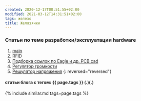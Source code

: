 ```yaml
---
created: 2020-12-17T00:51:55+02:00
modified: 2021-03-12T14:31:51+02:00
tags: железо
title: Желязячки
---
```


### Статьи по теме разработки/эксплуатации hardware
1. [main](./)
1. [RFID](./210203-RFID.md)
1. [Подборка ссылок по Eagle и др. PCB cad](./201221-PCB.md)
1. [Регулятор громкости](./201207_регулятор_громкости.md) 
1. [Решулятор напряжения](./201212_регуляторы_напруги.md)
{: reversed="reversed"}


#### статьи блога с тегом: {{ page.tags }} (.)(.)

{% include similar.md tags=page.tags %}
